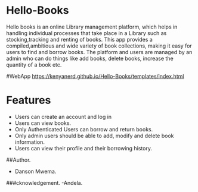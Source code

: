# Hello-Books

Hello books is an online Library management platform, which helps in handling individual processes that take place in a Library such as stocking,tracking and renting of books. This app provides a compiled,ambitious and wide variety of book collections, making it easy for users to find and borrow books. The platform and users are managed by an admin who can do things like add books, delete books, increase the quantity of a book etc.

#WebApp
https://kenyanerd.github.io/Hello-Books/templates/index.html



# Features

* Users can create an account and log in
* Users can view books.
* Only Authenticated Users can borrow and return books.
* Only admin users should be able to add, modify and delete book information.
* Users can view their profile and their borrowing history.

##Author.
- Danson Mwema.

###cknowledgement.
-Andela.


